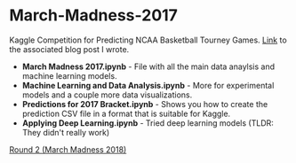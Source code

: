 # March-Madness-2017
Kaggle Competition for Predicting NCAA Basketball Tourney Games. [Link](https://adeshpande3.github.io/adeshpande3.github.io/Applying-Machine-Learning-to-March-Madness) to the associated blog post I wrote. 

* **March Madness 2017.ipynb** - File with all the main data anaylsis and machine learning models. 
* **Machine Learning and Data Analysis.ipynb** - More for experimental models and a couple more data visualizations. 
* **Predictions for 2017 Bracket.ipynb** - Shows you how to create the prediction CSV file in a format that is suitable for Kaggle. 
* **Applying Deep Learning.ipynb** - Tried deep learning models (TLDR: They didn't really work)

[Round 2 (March Madness 2018)](https://github.com/adeshpande3/March-Madness-2018)
